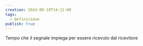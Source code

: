 ```yaml
---
creation: 2024-09-19T14:11:00
tags:
  - Definizione
publish: true
---
```

Tempo che il segnale impiega per essere ricevuto dal ricevitore